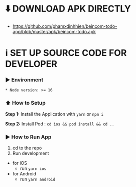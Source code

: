 # ⬇️ DOWNLOAD APK DIRECTLY
* https://github.com/phamxdinhhien/beincom-todo-app/blob/master/apk/beincom-todo.apk
# ℹ️ SET UP SOURCE CODE FOR DEVELOPER

### ▶️ Environment
    * Node version: >= 16
    
### :arrow_up: How to Setup

**Step 1:** Install the Application with `yarn` or `npm i`

**Step 2:** Install Pod : `cd ios && pod install && cd ..` 

### :arrow_forward: How to Run App

1. cd to the repo
2. Run development
  * for iOS
    * run `yarn ios`
  * for Android
    * run `yarn android`
